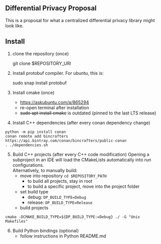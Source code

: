 ## Differential Privacy Proposal

This is a proposal for what a centralized differential privacy library might look like.

## Install
1. clone the repository (once)


    git clone $REPOSITORY_URI

2. Install protobuf compiler. For ubuntu, this is:


    sudo snap install protobuf

3. Install cmake (once)  
    - https://askubuntu.com/a/865294  
    - re-open terminal after installation  
    - ~~sudo apt install cmake~~ is outdated (pinned to the last LTS release)

4. Install C++ dependencies (after every conan dependency change)
```
python -m pip install conan  
conan remote add bincrafters https://api.bintray.com/conan/bincrafters/public-conan
. ./dependencies.sh
```

5. Build C++ projects (after every C++ code modification)
    Opening a subproject in an IDE will load the CMakeLists automatically into run configurations.  
    Alternatively, to manually build:  
    - move into repository `cd $REPOSITORY_PATH`
        * to build all projects, stay in root
        * to build a specific project, move into the project folder
    - set build type
        * debug: `DP_BUILD_TYPE=Debug`
        * release: `DP_BUILD_TYPE=Release`
    - build projects

```
cmake -DCMAKE_BUILD_TYPE=${DP_BUILD_TYPE:=Debug} ./ -G "Unix Makefiles"
```

6. Build Python bindings (optional)
    - follow instructions in Python README.md